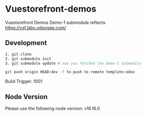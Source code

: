 # Vuestorefront-demos

Vuestorefront Demos
Demo-1 submodule reflects https://vsf.labs.odoogap.com/

## Development

```sh
1. git clone
2. git submodule init
3. git submodule update # now you fetched the demo-1 submodule

git push origin HEAD:dev -f to push to remote template-odoo
```

Build Trigger: 1001

## Node Version

Please use the following node version:
v16.16.0
